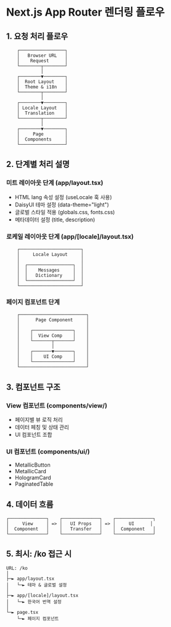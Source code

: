 # Next.js App Router 렌더링 플로우

## 1. 요청 처리 플로우

```ascii
    ┌─────────────────┐
    │   Browser URL   │
    │    Request      │
    └────────┬────────┘
             │
    ┌────────▼────────┐
    │  Root Layout    │
    │  Theme & i18n   │
    └────────┬────────┘
             │
    ┌────────▼────────┐
    │ Locale Layout   │
    │  Translation    │
    └────────┬────────┘
             │
    ┌────────▼────────┐
    │     Page        │
    │  Components     │
    └─────────────────┘
```

## 2. 단계별 처리 설명

### 미트 레이아웃 단계 (app/layout.tsx)

- HTML lang 속성 설정 (useLocale 훅 사용)
- DaisyUI 테마 설정 (data-theme="light")
- 글로벌 스타일 적용 (globals.css, fonts.css)
- 메타데이터 설정 (title, description)

### 로케일 레이아웃 단계 (app/[locale]/layout.tsx)

```ascii
    ┌───────────────────────┐
    │     Locale Layout     │
    │                       │
    │  ┌─────────────────┐  │
    │  │    Messages     │  │
    │  │   Dictionary    │  │
    │  └─────────────────┘  │
    └───────────────────────┘
```

### 페이지 컴포넌트 단계

```ascii
    ┌─────────────────────────┐
    │      Page Component     │
    │                         │
    │    ┌───────────────┐    │
    │    │  View Comp    │    │
    │    └───────┬───────┘    │
    │            │            │
    │    ┌───────▼───────┐    │
    │    │    UI Comp    │    │
    │    └───────────────┘    │
    └─────────────────────────┘
```

## 3. 컴포넌트 구조

### View 컴포넌트 (components/view/)

- 페이지별 뷰 로직 처리
- 데이터 페칭 및 상태 관리
- UI 컴포넌트 조합

### UI 컴포넌트 (components/ui/)

- MetallicButton
- MetallicCard
- HologramCard
- PaginatedTable

## 4. 데이터 흐름

```ascii
┌──────────────┐    ┌──────────────┐    ┌──────────────┐
│     View     │ => │   UI Props   │ => │     UI      │
│  Component   │    │   Transfer   │    │  Component   │
└──────────────┘    └──────────────┘    └──────────────┘
```

## 5. 최시: /ko 접근 시

```ascii
URL: /ko
│
├─► app/layout.tsx
│   └─► 테마 & 글로벌 설정
│
├─► app/[locale]/layout.tsx
│   └─► 한국어 번역 설정
│
└─► page.tsx
    └─► 페이지 컴포넌트
```
